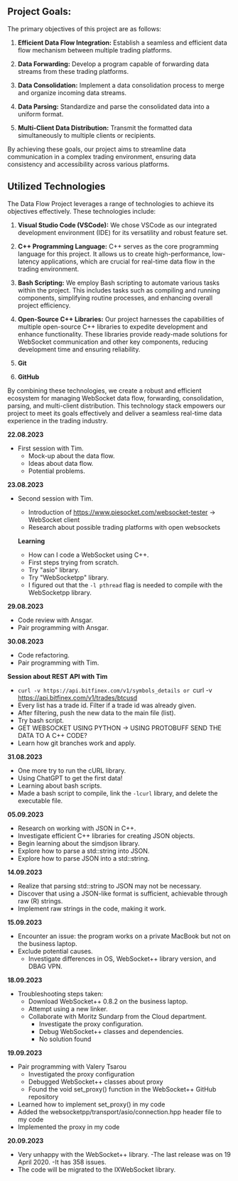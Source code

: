 ## Project Goals:

The primary objectives of this project are as follows:

  1. **Efficient Data Flow Integration:** Establish a seamless and efficient data flow mechanism between multiple trading platforms.

  2. **Data Forwarding:** Develop a program capable of forwarding data streams from these trading platforms.

  3. **Data Consolidation:** Implement a data consolidation process to merge and organize incoming data streams.

  4. **Data Parsing:** Standardize and parse the consolidated data into a uniform format.

  5. **Multi-Client Data Distribution:** Transmit the formatted data simultaneously to multiple clients or recipients.

By achieving these goals, our project aims to streamline data communication in a complex trading environment, ensuring data consistency and accessibility across various platforms.


## Utilized Technologies

The Data Flow Project leverages a range of technologies to achieve its objectives effectively. These technologies include:

  1. **Visual Studio Code (VSCode):** We chose VSCode as our integrated development environment (IDE) for its versatility and robust feature set.

  2. **C++ Programming Language:** C++ serves as the core programming language for this project. It allows us to create high-performance, low-latency applications, which are crucial for real-time data flow in the trading environment.

  3. **Bash Scripting:** We employ Bash scripting to automate various tasks within the project. This includes tasks such as compiling and running components, simplifying routine processes, and enhancing overall project efficiency.

  4. **Open-Source C++ Libraries:** Our project harnesses the capabilities of multiple open-source C++ libraries to expedite development and enhance functionality. These libraries provide ready-made solutions for WebSocket communication and other key components, reducing development time and ensuring reliability.
  
  5. **Git**
  
  6. **GitHub**

By combining these technologies, we create a robust and efficient ecosystem for managing WebSocket data flow, forwarding, consolidation, parsing, and multi-client distribution. This technology stack empowers our project to meet its goals effectively and deliver a seamless real-time data experience in the trading industry.



**22.08.2023**
- First session with Tim.
  - Mock-up about the data flow.
  - Ideas about data flow.
  - Potential problems.

**23.08.2023**
- Second session with Tim.
  - Introduction of https://www.piesocket.com/websocket-tester -> WebSocket client
  - Research about possible trading platforms with open websockets

  **Learning**
  - How can I code a WebSocket using C++.
  - First steps trying from scratch.
  - Try "asio" library.
  - Try "WebSocketpp" library.
  - I figured out that the `-l pthread` flag is needed to compile with the WebSocketpp library.

**29.08.2023**
- Code review with Ansgar.
- Pair programming with Ansgar.

**30.08.2023**
- Code refactoring.
- Pair programming with Tim.

**Session about REST API with Tim**
- `curl -v https://api.bitfinex.com/v1/symbols_details or `curl -v https://api.bitfinex.com/v1/trades/btcusd
- Every list has a trade id. Filter if a trade id was already given.
- After filtering, push the new data to the main file (list).
- Try bash script.
- GET WEBSOCKET USING PYTHON -> USING PROTOBUFF SEND THE DATA TO A C++ CODE?
- Learn how git branches work and apply.

**31.08.2023**
- One more try to run the cURL library.
- Using ChatGPT to get the first data!
- Learning about bash scripts.
- Made a bash script to compile, link the `-lcurl` library, and delete the executable file.

**05.09.2023**
- Research on working with JSON in C++.
- Investigate efficient C++ libraries for creating JSON objects.
- Begin learning about the simdjson library.
- Explore how to parse a std::string into JSON.
- Explore how to parse JSON into a std::string.

**14.09.2023**
- Realize that parsing std::string to JSON may not be necessary.
- Discover that using a JSON-like format is sufficient, achievable through raw (R) strings.
- Implement raw strings in the code, making it work.

**15.09.2023**
- Encounter an issue: the program works on a private MacBook but not on the business laptop.
- Exclude potential causes.
  - Investigate differences in OS, WebSocket++ library version, and DBAG VPN.

**18.09.2023**
- Troubleshooting steps taken:
  - Download WebSocket++ 0.8.2 on the business laptop.
  - Attempt using a new linker.
  - Collaborate with Moritz Sundarp from the Cloud department.
    - Investigate the proxy configuration.
    - Debug WebSocket++ classes and dependencies.
    - No solution found

**19.09.2023**
- Pair programming with Valery Tsarou
  - Investigated the proxy configuration
  - Debugged WebSocket++ classes about proxy
  - Found the void set_proxy() function in the WebSocket++ GitHub repository
- Learned how to implement set_proxy() in my code
- Added the websocketpp/transport/asio/connection.hpp header file to my code
- Implemented the proxy in my code

**20.09.2023**
- Very unhappy with the WebSocket++ library.
  -The last release was on 19 April 2020.
  -It has 358 issues.
- The code will be migrated to the IXWebSocket library.